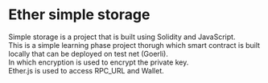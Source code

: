 # Ether simple storage 

Simple storage is a project that is built using Solidity and JavaScript.<br/>
This is a simple learning phase project thorugh which smart contract is built locally that can be deployed on test net (Goerli).<br/>
In which encryption is used to encrypt the private key.<br/>
Ether.js is used to access RPC_URL and Wallet.<br/>
